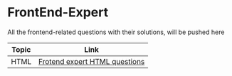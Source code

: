 # FrontEnd-Expert
All the frontend-related questions with their solutions, will be pushed here


| Topic	 | Link  |
|--|--|
| HTML | [Frotend expert HTML questions](https://github.com/akhileshappala/FrontEnd-Expert/tree/main/HTML) |
